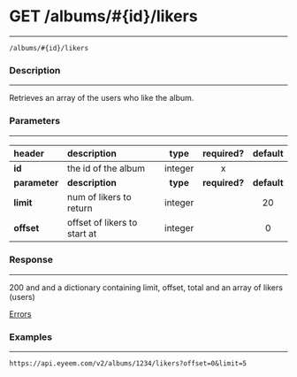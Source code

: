 # GET /albums/#{id}/likers 
***
`/albums/#{id}/likers`

### Description
***
Retrieves an array of the users who like the album.

### Parameters
***

|header| description| type |required? |default|
|:---------|:--------------|:----------:|:------------:|:------------:|
|**id**| the id of the album|integer|x||
|**parameter**| **description**| **type** |**required?** |**default**|
|**limit**|num of likers to return|integer||20|
|**offset**|offset of likers to start at|integer||0|



### Response
***

200 and and a dictionary containing limit, offset, total and an array of likers (users)

[Errors](../../resources/errors.md#files)

### Examples
***

`https://api.eyeem.com/v2/albums/1234/likers?offset=0&limit=5`







 
